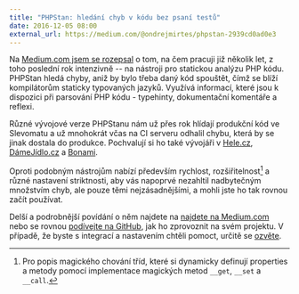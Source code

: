 ```yaml
---
title: "PHPStan: hledání chyb v kódu bez psaní testů"
date: 2016-12-05 08:00
external_url: https://medium.com/@ondrejmirtes/phpstan-2939cd0ad0e3
---
```


Na [Medium.com jsem se rozepsal](https://medium.com/@ondrejmirtes/phpstan-2939cd0ad0e3) o tom, na čem pracuji již několik let, z toho poslední rok intenzivně -- na nástroji pro statickou analýzu PHP kódu. PHPStan hledá chyby, aniž by bylo třeba daný kód spouštět, čímž se blíží kompilátorům staticky typovaných jazyků. Využívá informací, které jsou k dispozici při parsování PHP kódu - typehinty, dokumentační komentáře a reflexi.

Různé vývojové verze PHPStanu nám už přes rok hlídají produkční kód ve Slevomatu a už mnohokrát včas na CI serveru odhalil chybu, která by se jinak dostala do produkce. Pochvalují si ho také vývojáři v [Hele.cz](https://www.hele.cz/), [DámeJídlo.cz](https://www.damejidlo.cz/) a [Bonami](https://www.bonami.cz/).

Oproti podobným nástrojům nabízí především rychlost, rozšiřitelnost[^extensibility] a různé nastavení striktnosti, aby vás napoprvé nezahltil nadbytečným množstvím chyb, ale pouze těmi nejzásadnějšími, a mohli jste ho tak rovnou začít používat.

Delší a podrobnější povídání o něm najdete na [najdete na Medium.com](https://medium.com/@ondrejmirtes/phpstan-2939cd0ad0e3) nebo se rovnou [podívejte na GitHub](https://github.com/phpstan/phpstan), jak ho zprovoznit na svém projektu. V případě, že byste s integrací a nastavením chtěli pomoct, určitě se [ozvěte](/o-mne).

[^extensibility]: Pro popis magického chování tříd, které si dynamicky definují properties a metody pomocí implementace magických metod `__get`, `__set` a `__call`.

